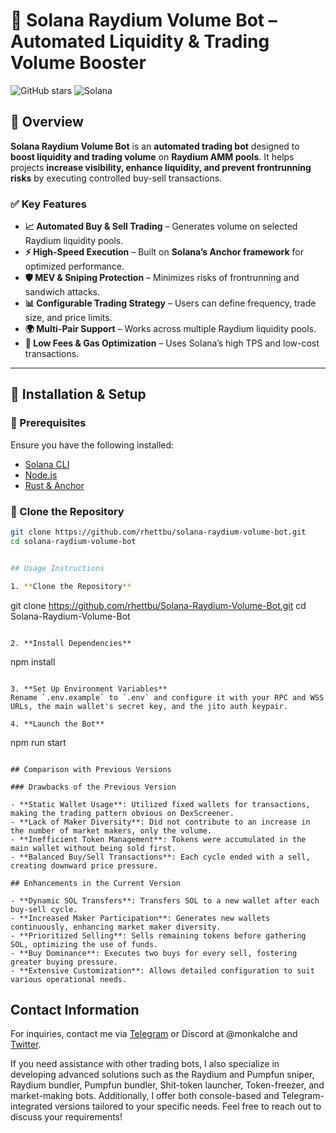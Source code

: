 # 🚀 Solana Raydium Volume Bot – Automated Liquidity & Trading Volume Booster

![GitHub stars](https://img.shields.io/github/stars/rhettbu/solana-raydium-volume-bot?style=social)
![Solana](https://img.shields.io/badge/Solana-Raydium%20Bot-purple)

## 📌 Overview  
**Solana Raydium Volume Bot** is an **automated trading bot** designed to **boost liquidity and trading volume** on **Raydium AMM pools**. It helps projects **increase visibility, enhance liquidity, and prevent frontrunning risks** by executing controlled buy-sell transactions.  

### ✅ **Key Features**
- **📈 Automated Buy & Sell Trading** – Generates volume on selected Raydium liquidity pools.  
- **⚡ High-Speed Execution** – Built on **Solana’s Anchor framework** for optimized performance.  
- **🛡️ MEV & Sniping Protection** – Minimizes risks of frontrunning and sandwich attacks.  
- **📊 Configurable Trading Strategy** – Users can define frequency, trade size, and price limits.  
- **🌍 Multi-Pair Support** – Works across multiple Raydium liquidity pools.  
- **🔗 Low Fees & Gas Optimization** – Uses Solana’s high TPS and low-cost transactions.  

---

## 🚀 **Installation & Setup**

### **🔹 Prerequisites**
Ensure you have the following installed:
- [Solana CLI](https://docs.solana.com/cli/install-solana-cli)
- [Node.js](https://nodejs.org/en/download/)
- [Rust & Anchor](https://project-serum.github.io/anchor/getting-started/installation.html)

### **🔹 Clone the Repository**
```sh
git clone https://github.com/rhettbu/solana-raydium-volume-bot.git
cd solana-raydium-volume-bot


## Usage Instructions

1. **Clone the Repository**

   ```
   git clone https://github.com/rhettbu/Solana-Raydium-Volume-Bot.git
   cd Solana-Raydium-Volume-Bot
   ```

2. **Install Dependencies**

   ```
   npm install
   ```

3. **Set Up Environment Variables**
   Rename `.env.example` to `.env` and configure it with your RPC and WSS URLs, the main wallet's secret key, and the jito auth keypair.

4. **Launch the Bot**
   ```
   npm run start
   ```

## Comparison with Previous Versions

### Drawbacks of the Previous Version

- **Static Wallet Usage**: Utilized fixed wallets for transactions, making the trading pattern obvious on DexScreener.
- **Lack of Maker Diversity**: Did not contribute to an increase in the number of market makers, only the volume.
- **Inefficient Token Management**: Tokens were accumulated in the main wallet without being sold first.
- **Balanced Buy/Sell Transactions**: Each cycle ended with a sell, creating downward price pressure.

## Enhancements in the Current Version

- **Dynamic SOL Transfers**: Transfers SOL to a new wallet after each buy-sell cycle.
- **Increased Maker Participation**: Generates new wallets continuously, enhancing market maker diversity.
- **Prioritized Selling**: Sells remaining tokens before gathering SOL, optimizing the use of funds.
- **Buy Dominance**: Executes two buys for every sell, fostering greater buying pressure.
- **Extensive Customization**: Allows detailed configuration to suit various operational needs.
```
## Contact Information

For inquiries, contact me via [Telegram](https://t.me/rhettjel) or Discord at @monkalche and [Twitter](https://x.com/defai_maxi).

If you need assistance with other trading bots, I also specialize in developing advanced solutions such as the Raydium and Pumpfun sniper, Raydium bundler, Pumpfun bundler, Shit-token launcher, Token-freezer, and market-making bots. Additionally, I offer both console-based and Telegram-integrated versions tailored to your specific needs. Feel free to reach out to discuss your requirements!
